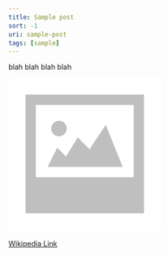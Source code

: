 ```yaml
---
title: Sample post
sort: -1
uri: sample-post
tags: [sample]
---
```


blah 
blah 
blah 
blah 

![Some sample image](./sample.png)

[Wikipedia Link](http://en.wikipedia.org/wiki/Salted_duck_egg)

